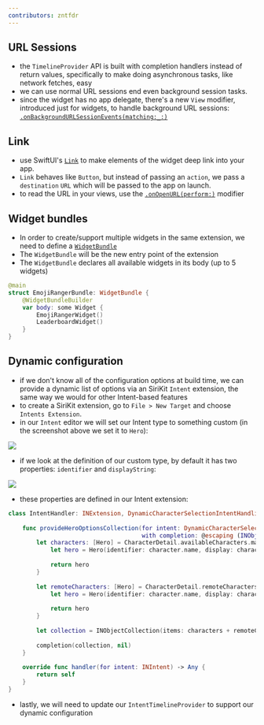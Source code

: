 ```yaml
---
contributors: zntfdr
---
```


## URL Sessions

- the `TimelineProvider` API is built with completion handlers instead of return values, specifically to make doing asynchronous tasks, like network fetches, easy
- we can use normal URL sessions end even background session tasks.
- since the widget has no app delegate, there's a new `View` modifier, introduced just for widgets, to handle background URL sessions: [`.onBackgroundURLSessionEvents(matching:_:)`][bgSessionDoc]

## Link

- use SwiftUI's [`Link`][linkDoc] to make elements of the widget deep link into your app.
- `Link` behaves like `Button`, but instead of passing an `action`, we pass a `destination` `URL` which will be passed to the app on launch.
- to read the URL in your views, use the [`.onOpenURL(perform:)`][onOpenDoc] modifier

## Widget bundles

- In order to create/support multiple widgets in the same extension, we need to define a [`WidgetBundle`][wbDoc]
- The `WidgetBundle` will be the new entry point of the extension
- The `WidgetBundle` declares all available widgets in its body (up to 5 widgets)

```swift
@main
struct EmojiRangerBundle: WidgetBundle {
    @WidgetBundleBuilder
    var body: some Widget {
        EmojiRangerWidget()
        LeaderboardWidget()
    }
}
```

## Dynamic configuration

- if we don't know all of the configuration options at build time, we can provide a dynamic list of options via an SiriKit `Intent` extension, the same way we would for other Intent-based features
- to create a SiriKit extension, go to `File > New Target` and choose `Intents Extension`.
- in our `Intent` editor we will set our Intent type to something custom (in the screenshot above we set it to `Hero`):

![][customTypeImage]

- if we look at the definition of our custom type, by default it has two properties: `identifier` and `displayString`:

![][customTypeImage2]

- these properties are defined in our Intent extension:

```swift
class IntentHandler: INExtension, DynamicCharacterSelectionIntentHandling {
    
    func provideHeroOptionsCollection(for intent: DynamicCharacterSelectionIntent,
                                      with completion: @escaping (INObjectCollection<Hero>?, Error?) -> Void) {
        let characters: [Hero] = CharacterDetail.availableCharacters.map { character in
            let hero = Hero(identifier: character.name, display: character.name)
            
            return hero
        }
        
        let remoteCharacters: [Hero] = CharacterDetail.remoteCharacters.map { character in
            let hero = Hero(identifier: character.name, display: character.name)
            
            return hero
        }
        
        let collection = INObjectCollection(items: characters + remoteCharacters)
        
        completion(collection, nil)
    }
    
    override func handler(for intent: INIntent) -> Any {
        return self
    }
}
```

- lastly, we will need to update our `IntentTimelineProvider` to support our dynamic configuration

[customTypeImage]: ../../../images/notes/wwdc120/10036/custom-type.png
[customTypeImage2]: ../../../images/notes/wwdc120/10036/custom-type2.png


[bgSessionDoc]: https://developer.apple.com/documentation/widgetkit/staticconfiguration/onbackgroundurlsessionevents(matching:_:)-2c8e7
[linkDoc]: https://developer.apple.com/documentation/swiftui/link
[onOpenDoc]: https://developer.apple.com/documentation/swiftui/group/onopenurl(perform:)?changes=latest_minor
[wbDoc]: https://developer.apple.com/documentation/swiftui/widgetbundle